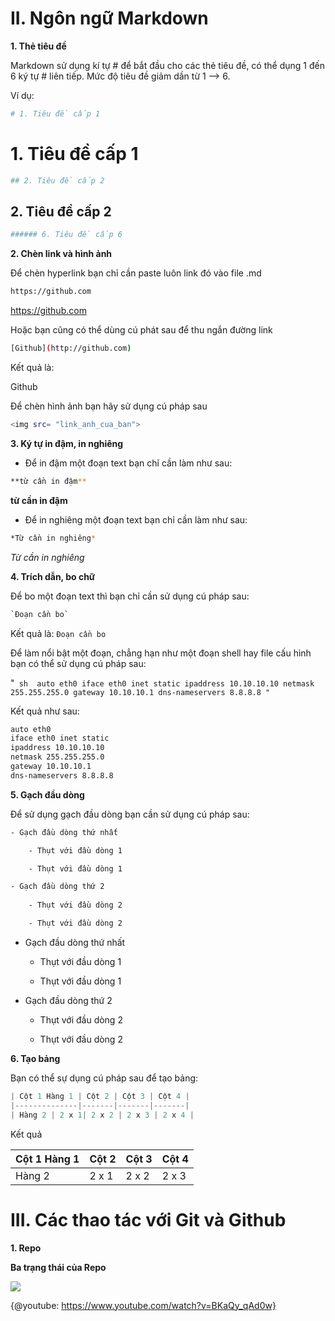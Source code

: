 # II. Ngôn ngữ Markdown

**1. Thẻ tiêu đề**

Markdown sử dụng kí tự # để bắt đầu cho các thẻ tiêu đề, có thể dụng 1 đến 6 ký tự # liên tiếp. Mức độ tiêu đề giảm dần từ 1 --> 6.

Ví dụ:

``` sh
# 1. Tiêu đề cấp 1
```

# 1. Tiêu đề cấp 1

``` sh
## 2. Tiêu đề cấp 2
```

## 2. Tiêu đề cấp 2

``` sh
###### 6. Tiêu đề cấp 6
```

**2. Chèn link và hình ảnh**

Để chèn hyperlink bạn chỉ cần paste luôn link đó vào file .md

``` sh
https://github.com
```

<https://github.com>


Hoặc bạn cũng có thể dùng cú phát sau để thu ngắn đường link

``` sh
[Github](http://github.com)
```

Kết quả là:

Github

Để chèn hình ảnh bạn hãy sử dụng cú pháp sau

``` sh
<img src= "link_anh_cua_ban">
```

**3. Ký tự in đậm, in nghiêng**

* Để in đậm một đoạn text bạn chỉ cần làm như sau:

``` sh
**từ cần in đậm**
```

**từ cần in đậm**

* Để in nghiêng một đoạn text bạn chỉ cần làm như sau:

``` sh
*Từ cần in nghiêng*
```

*Từ cần in nghiêng*

**4. Trích dẫn, bo chữ**

Để bo một đoạn text thì bạn chỉ cần sử dụng cú pháp sau:    

``` sh
`Đoạn cần bo`
```

Kết quả là:  `Đoạn cần bo`

Để làm nổi bật một đoạn, chẳng hạn như một đoạn shell hay file cấu hình bạn có thể sử dụng cú pháp sau:

"``` sh 
auto eth0
iface eth0 inet static
ipaddress 10.10.10.10
netmask 255.255.255.0
gateway 10.10.10.1
dns-nameservers 8.8.8.8
"```

Kết quả như sau:

``` sh
auto eth0
iface eth0 inet static
ipaddress 10.10.10.10
netmask 255.255.255.0
gateway 10.10.10.1
dns-nameservers 8.8.8.8
```

**5. Gạch đầu dòng**

Để sử dụng gạch đầu dòng bạn cần sử dụng cú pháp sau:

``` sh
- Gạch đầu dòng thứ nhất

    - Thụt với đầu dòng 1

    - Thụt với đầu dòng 1

- Gạch đầu dòng thứ 2
    
    - Thụt với đầu dòng 2

    - Thụt với đầu dòng 2
```

- Gạch đầu dòng thứ nhất

    - Thụt với đầu dòng 1

    - Thụt với đầu dòng 1

- Gạch đầu dòng thứ 2
    
    - Thụt với đầu dòng 2

    - Thụt với đầu dòng 2

**6. Tạo bảng**

Bạn có thể sự dụng cú pháp sau để tạo bảng:

``` php
| Cột 1 Hàng 1 | Cột 2 | Cột 3 | Cột 4 |
|--------------|-------|-------|-------|
| Hàng 2 | 2 x 1| 2 x 2 | 2 x 3 | 2 x 4 |
```

Kết quả

| Cột 1 Hàng 1 | Cột 2 | Cột 3 | Cột 4 |
|--------------|-------|-------|-------|
| Hàng 2 | 2 x 1| 2 x 2 | 2 x 3 | 2 x 4 |

# III. Các thao tác với Git và Github

**1. Repo**

**Ba trạng thái của Repo**

<img src= "https://camo.githubusercontent.com/1cf44b45b66ba1fc99f931bb12df659abd09fd20ab900d8783ba86a598db61a0/687474703a2f2f692e696d6775722e636f6d2f716b6d644a53522e706e67">

{@youtube: https://www.youtube.com/watch?v=BKaQy_qAd0w}




